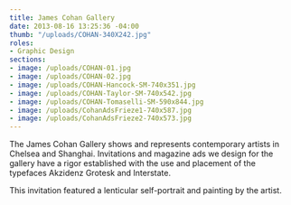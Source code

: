 ```yaml
---
title: James Cohan Gallery
date: 2013-08-16 13:25:36 -04:00
thumb: "/uploads/COHAN-340X242.jpg"
roles:
- Graphic Design
sections:
- image: /uploads/COHAN-01.jpg
- image: /uploads/COHAN-02.jpg
- image: /uploads/COHAN-Hancock-SM-740x351.jpg
- image: /uploads/COHAN-Taylor-SM-740x542.jpg
- image: /uploads/COHAN-Tomaselli-SM-590x844.jpg
- image: /uploads/CohanAdsFrieze1-740x587.jpg
- image: /uploads/CohanAdsFrieze2-740x573.jpg
---
```

The James Cohan Gallery shows and represents contemporary artists in Chelsea and Shanghai. Invitations and magazine ads we design for the gallery have a rigor established with the use and placement of the typefaces Akzidenz Grotesk and Interstate.

This invitation featured a lenticular self-portrait and painting by the artist.
